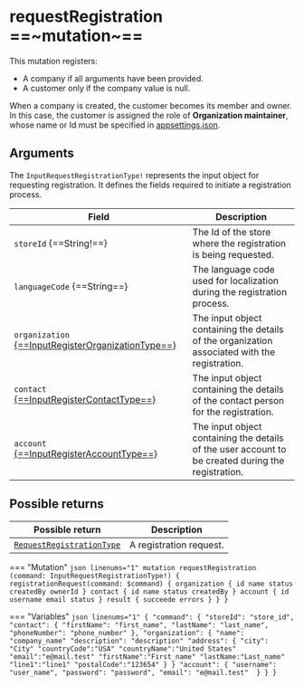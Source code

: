 # requestRegistration ==~mutation~==

This mutation registers:

* A company if all arguments have been provided.
* A customer only if the company value is null.

When a company is created, the customer becomes its member and owner. In this case, the customer is assigned the role of **Organization maintainer**, whose name or Id must be specified in [appsettings.json](../../../Configuration-Reference/appsettingsjson.md).

## Arguments

The `InputRequestRegistrationType!` represents the input object for requesting registration. It defines the fields required to initiate a registration process.

| Field                                                                                             | Description                                                                                                |
|---------------------------------------------------------------------------------------------------|------------------------------------------------------------------------------------------------------------|
| `storeId` {==String!==}                                                                           | The Id of the store where the registration is being requested.                                             |
| `languageCode` {==String==}                                                                       | The language code used for localization during the registration process.                                   |
| `organization` [{==InputRegisterOrganizationType==}](../Objects/InputRegisterOrganizationType.md) | The input object containing the details of the organization associated with the registration.              |
| `contact` [{==InputRegisterContactType==}](../Objects/InputRegisterContactType.md)                | The input object containing the details of the contact person for the registration.                        |
| `account` [{==InputRegisterAccountType==}](../Objects/InputRegisterAccountType.md)                | The input object containing the details of the user account to be created during the registration.         |

## Possible returns

| Possible return                                          	             | Description                                         	|
|------------------------------------------------------------------------|-----------------------------------------------------	|
| [`RequestRegistrationType`](../Objects/RequestRegistrationType.md)     | A registration request.                          	|


=== "Mutation"
    ```json linenums="1"
    mutation requestRegistration (command: InputRequestRegistrationType!) {
        registrationRequest(command: $command) {
            organization {
                id
                name
                status
                createdBy
                ownerId
            }
            contact {
                id
                name
                status
                createdBy
            }
            account {
                id
                username
                email
                status
            }
            result {
                succeede
                errors
            }
        }
    }
    ```

=== "Variables"
    ```json linenums="1"
    {
    "command": {
        "storeId": "store_id",
        "contact": {
        "firstName": "first_name",
        "lastName": "last_name",
        "phoneNumber": "phone_number"
        },
        "organization": {
        "name": "company_name"
        "description": "description"
        "address": {
            "city": "City"
            "countryCode":"USA"
            "countryName":"United States"
            "email":"e@mail.test"
            "firstName":"First_name"
            "lastName:"Last_name"
            "line1":"line1"
            "postalCode":"123654"
        }
        }
        "account": {
        "username": "user_name",
        "password": "password",
        "email": "e@mail.test" 
        }
    }
    }
    ```
